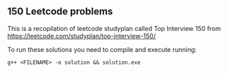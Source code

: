 ## 150 Leetcode problems

This is a recopilation of leetcode studyplan called Top Interview 150 from https://leetcode.com/studyplan/top-interview-150/

To run these solutions you need to compile and execute running:

``` g++ <FILENAME> -o solution && solution.exe ```